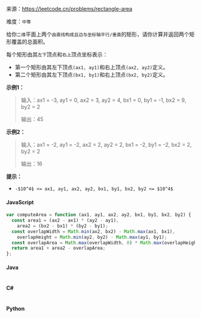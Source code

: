 来源：<https://leetcode.cn/problems/rectangle-area>

难度：`中等`

给你`二维`平面上两个`由直线构成且边与坐标轴平行/垂直`的矩形，请你计算并返回两个矩形覆盖的总面积。

每个矩形由其`左下`顶点和`右上`顶点坐标表示：

- 第一个矩形由其左下顶点`(ax1, ay1)`和右上顶点`(ax2, ay2)`定义。
- 第二个矩形由其左下顶点`(bx1, by1)`和右上顶点`(bx2, by2)`定义。

**示例1：**

> 输入：ax1 = -3, ay1 = 0, ax2 = 3, ay2 = 4, bx1 = 0, by1 = -1, bx2 = 9, by2 = 2
>
> 输出：45

**示例2：**

> 输入：ax1 = -2, ay1 = -2, ax2 = 2, ay2 = 2, bx1 = -2, by1 = -2, bx2 = 2, by2 = 2
>
> 输出：16

**提示：**

- `-$10^4$ <= ax1, ay1, ax2, ay2, bx1, by1, bx2, by2 <= $10^4$`

<!-- tabs:start -->

#### **JavaScript**

```javascript
var computeArea = function (ax1, ay1, ax2, ay2, bx1, by1, bx2, by2) {
  const area1 = (ax2 - ax1) * (ay2 - ay1),
    area2 = (bx2 - bx1) * (by2 - by1);
  const overlapWidth = Math.min(ax2, bx2) - Math.max(ax1, bx1),
    overlapHeight = Math.min(ay2, by2) - Math.max(ay1, by1);
  const overlapArea = Math.max(overlapWidth, 0) * Math.max(overlapHeight, 0);
  return area1 + area2 - overlapArea;
};
```

#### **Java**

```java

```

#### **C#**

```cs

```

#### **Python**

```python

```

<!-- tabs:end -->
